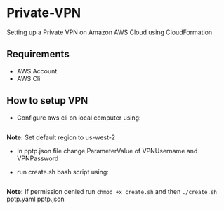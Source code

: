 # Private-VPN

Setting up a Private VPN on Amazon AWS Cloud using CloudFormation

## Requirements

- AWS Account
- AWS Cli

## How to setup VPN

- Configure aws cli on local computer using:

```aws configure

```

**Note:** Set default region to us-west-2

- In pptp.json file change ParameterValue of VPNUsername and VPNPassword

- run create.sh bash script using:

```./create.sh <stack-name> pptp.yaml pptp.json

```

**Note:** If permission denied run `chmod +x create.sh` and then `./create.sh` <stack-name> pptp.yaml pptp.json
